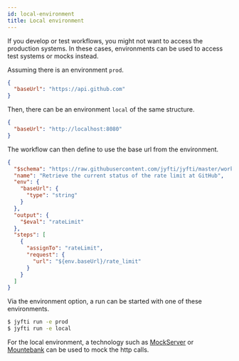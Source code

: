 ```yaml
---
id: local-environment
title: Local environment
---
```


If you develop or test workflows, you might not want to access the production systems.
In these cases, environments can be used to access test systems or mocks instead.

Assuming there is an environment `prod`.

```json
{
  "baseUrl": "https://api.github.com"
}
```

Then, there can be an environment `local` of the same structure.

```json
{
  "baseUrl": "http://localhost:8080"
}
```

The workflow can then define to use the base url from the environment.

```json
{
  "$schema": "https://raw.githubusercontent.com/jyfti/jyfti/master/workflow-schema.json",
  "name": "Retrieve the current status of the rate limit at GitHub",
  "env": {
    "baseUrl": {
      "type": "string"
    }
  },
  "output": {
    "$eval": "rateLimit"
  },
  "steps": [
    {
      "assignTo": "rateLimit",
      "request": {
        "url": "${env.baseUrl}/rate_limit"
      }
    }
  ]
}
```

Via the environment option, a run can be started with one of these environments.

```bash
$ jyfti run -e prod
$ jyfti run -e local
```

For the local environment, a technology such as [MockServer](https://www.mock-server.com/) or [Mountebank](http://www.mbtest.org/docs/gettingStarted) can be used to mock the http calls.
